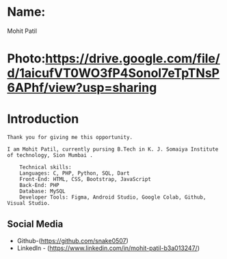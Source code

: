 # Name:
 Mohit Patil

# Photo:https://drive.google.com/file/d/1aicufVT0WO3fP4Sonol7eTpTNsP6APhf/view?usp=sharing
  
# Introduction
    Thank you for giving me this opportunity.

    I am Mohit Patil, currently pursing B.Tech in K. J. Somaiya Institute of technology, Sion Mumbai .
     
        Technical skills:
        Languages: C, PHP, Python, SQL, Dart
        Front-End: HTML, CSS, Bootstrap, JavaScript
        Back-End: PHP
        Database: MySQL
        Developer Tools: Figma, Android Studio, Google Colab, Github, Visual Studio.


## Social Media
- Github-(https://github.com/snake0507)
- LinkedIn - (https://www.linkedin.com/in/mohit-patil-b3a013247/)
